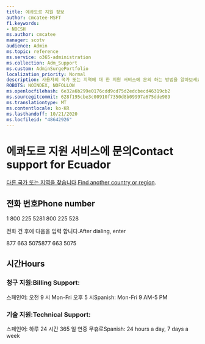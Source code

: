 ```yaml
---
title: 에콰도르 지원 정보
author: cmcatee-MSFT
f1.keywords:
- NOCSH
ms.author: cmcatee
manager: scotv
audience: Admin
ms.topic: reference
ms.service: o365-administration
ms.collection: Adm_Support
ms.custom: AdminSurgePortfolio
localization_priority: Normal
description: 사용자의 국가 또는 지역에 대 한 지원 서비스에 문의 하는 방법을 알아보세요.
ROBOTS: NOINDEX, NOFOLLOW
ms.openlocfilehash: 6e32a6b299e0176cdd9cd75d2edcbecd46319cb2
ms.sourcegitcommit: 628f195cbe3c00910f7350d8b09997a675dde989
ms.translationtype: MT
ms.contentlocale: ko-KR
ms.lasthandoff: 10/21/2020
ms.locfileid: "48642926"
---
```

# <a name="contact-support-for-ecuador"></a><span data-ttu-id="4ec1e-103">에콰도르 지원 서비스에 문의</span><span class="sxs-lookup"><span data-stu-id="4ec1e-103">Contact support for Ecuador</span></span>

<span data-ttu-id="4ec1e-104">[다른 국가 또는 지역을 찾습니다](../contact-support-for-business-products.md).</span><span class="sxs-lookup"><span data-stu-id="4ec1e-104">[Find another country or region](../contact-support-for-business-products.md).</span></span>

## <a name="phone-number"></a><span data-ttu-id="4ec1e-105">전화 번호</span><span class="sxs-lookup"><span data-stu-id="4ec1e-105">Phone number</span></span>
<span data-ttu-id="4ec1e-106">1 800 225 528</span><span class="sxs-lookup"><span data-stu-id="4ec1e-106">1 800 225 528</span></span>

<span data-ttu-id="4ec1e-107">전화 건 후에 다음을 입력 합니다.</span><span class="sxs-lookup"><span data-stu-id="4ec1e-107">After dialing, enter</span></span>

<span data-ttu-id="4ec1e-108">877 663 5075</span><span class="sxs-lookup"><span data-stu-id="4ec1e-108">877 663 5075</span></span>

## <a name="hours"></a><span data-ttu-id="4ec1e-109">시간</span><span class="sxs-lookup"><span data-stu-id="4ec1e-109">Hours</span></span>
### <a name="billing-support"></a><span data-ttu-id="4ec1e-110">청구 지원:</span><span class="sxs-lookup"><span data-stu-id="4ec1e-110">Billing Support:</span></span>

<span data-ttu-id="4ec1e-111">스페인어: 오전 9 시 Mon-Fri 오후 5 시</span><span class="sxs-lookup"><span data-stu-id="4ec1e-111">Spanish: Mon-Fri 9 AM-5 PM</span></span>

### <a name="technical-support"></a><span data-ttu-id="4ec1e-112">기술 지원:</span><span class="sxs-lookup"><span data-stu-id="4ec1e-112">Technical Support:</span></span>

<span data-ttu-id="4ec1e-113">스페인어: 하루 24 시간 365 일 연중 무휴로</span><span class="sxs-lookup"><span data-stu-id="4ec1e-113">Spanish: 24 hours a day, 7 days a week</span></span>
